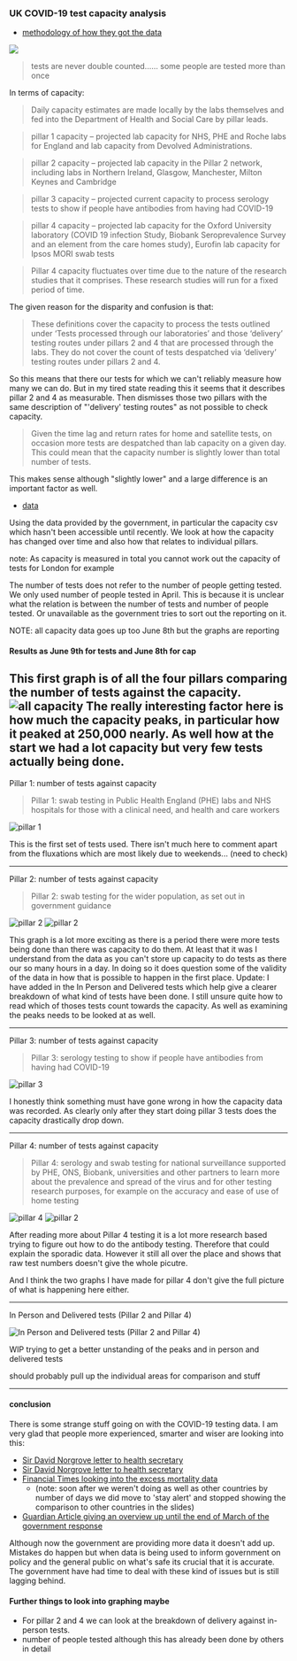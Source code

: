 ### UK COVID-19 test capacity analysis

- [methodology of how they got the data](https://www.gov.uk/government/publications/coronavirus-covid-19-testing-data-methodology/covid-19-testing-data-methodology-note)

![](testing_process_flowchart_june9.png)
> tests are never double counted......  some people are tested more than once

In terms of capacity:
> Daily capacity estimates are made locally by the labs themselves and fed into the Department of Health and Social Care by pillar leads.

> pillar 1 capacity – projected lab capacity for NHS, PHE and Roche labs for England and lab capacity from Devolved Administrations.

> pillar 2 capacity – projected lab capacity in the Pillar 2 network, including labs in Northern Ireland, Glasgow, Manchester, Milton Keynes and Cambridge

> pillar 3 capacity – projected current capacity to process serology tests to show if people have antibodies from having had COVID-19

> pillar 4 capacity – projected lab capacity for the Oxford University laboratory (COVID 19 infection Study, Biobank Seroprevalence Survey and an element from the care homes study), Eurofin lab capacity for Ipsos MORI swab tests

> Pillar 4 capacity fluctuates over time due to the nature of the research studies that it comprises. These research studies will run for a fixed period of time.


The given reason for the disparity and confusion is that:
> These definitions cover the capacity to process the tests outlined under ‘Tests processed through our laboratories’ and those ‘delivery’ testing routes under pillars 2 and 4 that are processed through the labs. They do not cover the count of tests despatched via ‘delivery’ testing routes under pillars 2 and 4.

So this means that there our tests for which we can't reliably measure how many we can do. But in my tired state reading this it seems that it describes pillar 2 and 4 as measurable. Then dismisses those two pillars with the same description of "'delivery' testing routes" as not possible to check capacity.

> Given the time lag and return rates for home and satellite tests, on occasion more tests are despatched than lab capacity on a given day. This could mean that the capacity number is slightly lower than total number of tests.

This makes sense although "slightly lower" and a large difference is an important factor as well.

- [data](https://www.gov.uk/guidance/coronavirus-covid-19-information-for-the-public)

Using the data provided by the government, in particular the capacity csv which hasn't been accessible until recently. We look at how the capacity has changed over time and also how that relates to individual pillars.

note: As capacity is measured in total you cannot work out the capacity of tests for London for example

The number of tests does not refer to the number of people getting tested. We only used number of people tested in April. This is because it is unclear what the relation is between the number of tests and number of people tested. Or unavailable as the government tries to sort out the reporting on it. 

NOTE: all capacity data goes up too June 8th but the graphs are reporting 


#### Results as June 9th for tests and June 8th for cap
This first graph is of all the four pillars comparing the number of tests against the capacity. 
![all capacity](./all_pillars_capacity.png)
The really interesting factor here is how much the capacity peaks, in particular how it peaked at 250,000 nearly. As well how at the start we had a lot capacity but very few tests actually being done.
---

Pillar 1: number of tests against capacity
> Pillar 1: swab testing in Public Health England (PHE) labs and NHS hospitals for those with a clinical need, and health and care workers

![pillar 1](./Pillar1_capacity.png)

This is the first set of tests used. There isn't much here to comment apart from the fluxations which are most likely due to weekends... (need to check)

---
Pillar 2: number of tests against capacity
> Pillar 2: swab testing for the wider population, as set out in government guidance

![pillar 2](./Pillar2_capacity.png)
![pillar 2](./Pillar2_detailed_capacity.png)


This graph is a lot more exciting as there is a period there were more tests being done than there was capacity to do them. At least that it was I understand from the data as you can't store up capacity to do tests as there our so many hours in a day. In doing so it does question some of the validity of the data in how that is possible to happen in the first place.
Update: I have added in the In Person and Delivered tests which help give a clearer breakdown of what kind of tests have been done. I still unsure quite how to read which of thoses tests count towards the capacity. As well as examining the peaks needs to be looked at as well.


---
Pillar 3: number of tests against capacity
>Pillar 3: serology testing to show if people have antibodies from having had COVID-19

![pillar 3](./Pillar3_capacity.png)

I honestly think something must have gone wrong in how the capacity data was recorded. As clearly only after they start doing pillar 3 tests does the capacity drastically drop down.

---
Pillar 4: number of tests against capacity

> Pillar 4: serology and swab testing for national surveillance supported by PHE, ONS, Biobank, universities and other partners to learn more about the prevalence and spread of the virus and for other testing research purposes, for example on the accuracy and ease of use of home testing

![pillar 4](./Pillar4_capacity.png)
![pillar 2](./Pillar4_detailed_capacity.png)

After reading more about Pillar 4 testing it is a lot more research based trying to figure out how to do the antibody testing. Therefore that could explain the sporadic data. However it still all over the place and shows that raw test numbers doesn't give the whole picutre.

And I think the two graphs I have made for pillar 4 don't give the full picture of what is happening here either. 

-----
In Person and Delivered tests (Pillar 2 and Pillar 4)

![In Person and Delivered tests (Pillar 2 and Pillar 4)](inperson_and_delivery_tests.png)

WIP trying to get a better unstanding of the peaks and in person and delivered tests

should probably pull up the individual areas for comparison and stuff

-----


#### conclusion
There is some strange stuff going on with the COVID-19 testing data. I am very glad that people more experienced, smarter and wiser are looking into this:
- [Sir David Norgrove letter to health secretary](https://www.statisticsauthority.gov.uk/correspondence/sir-david-norgrove-letter-to-matt-hancock-regarding-covid-19-testing/)
- [Sir David Norgrove letter to health secretary](https://www.statisticsauthority.gov.uk/correspondence/sir-david-norgrove-response-to-matt-hancock-regarding-the-governments-covid-19-testing-data/)
- [Financial Times looking into the excess mortality data](https://github.com/Financial-Times/coronavirus-excess-mortality-data)
    - (note: soon after we weren't doing as well as other countries by number of days we did move to 'stay alert' and stopped showing the comparison to other countries in the slides)
- [Guardian Article giving an overview up until the end of March of the government response](https://www.theguardian.com/world/2020/apr/29/revealed-the-inside-story-of-uk-covid-19-coronavirus-crisis)

Although now the government are providing more data it doesn't add up. Mistakes do happen but when data is being used to inform government on policy and the general public on what's safe its crucial that it is accurate. The government have had time to deal with these kind of issues but is still lagging behind.


#### Further things to look into graphing maybe

- For pillar 2 and 4 we can look at the breakdown of delivery against in-person tests.
- number of people tested although this has already been done by others in detail
